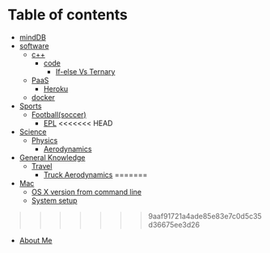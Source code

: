 # Table of contents

* [mindDB](mindDB/mindDB.md)
* [software](software.md)
    * [c++](software/c++/c++.md)
    	* [code](software/c++/code/code.md)
            * [If-else Vs Ternary](software/c++/code/IfelseVsTernary.md)
    * [PaaS](software/PaaS/PaaS.md)
        * [Heroku](software/PaaS/Heroku.md)
    * [docker](software/docker/docker.md)
* [Sports](sports/sports.md)
    * [Football(soccer)](sports/Football/Football.md)
        * [EPL](sports/Football/epl.md)
<<<<<<< HEAD
* [Science](science/science.md)
    * [Physics](science/physics/physics.md)
        * [Aerodynamics](science/physics/aerodynamics.md)
* [General Knowledge](gk/gk.md)
    * [Travel](gk/travel/travel.md)
        * [Truck Aerodynamics](gk/travel/truck_aerodynamics.md)
=======
* [Mac](mac/mac.md)
    * [OS X version from command line](mac/osx-version-cli.md)
    * [System setup](https://raw.githubusercontent.com/bhaumikmistry/mac-system-setup/master/README.md)
>>>>>>> 9aaf91721a4ade85e83e7c0d5c35d36675ee3d26
* [About Me](aboutme/about.md)

